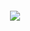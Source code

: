 <div align="center" style="margin: 20px">
  <img src="https://github.com/rishabh-bansal/Data-Structures/raw/master/image.jpg">
</div>
